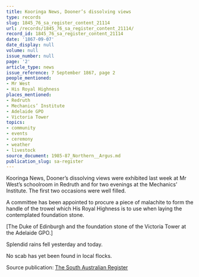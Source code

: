 ```yaml
---
title: Kooringa News, Dooner’s dissolving views
type: records
slug: 1845_76_sa_register_content_21114
url: /records/1845_76_sa_register_content_21114/
record_id: 1845_76_sa_register_content_21114
date: '1867-09-07'
date_display: null
volume: null
issue_number: null
page: '2'
article_type: news
issue_reference: 7 September 1867, page 2
people_mentioned:
- Mr West
- His Royal Highness
places_mentioned:
- Redruth
- Mechanics’ Institute
- Adelaide GPO
- Victoria Tower
topics:
- community
- events
- ceremony
- weather
- livestock
source_document: 1985-87_Northern__Argus.md
publication_slug: sa-register
---
```


Kooringa News, Dooner’s dissolving views were exhibited last week at Mr West’s schoolroom in Redruth and for two evenings at the Mechanics’ Institute.  The first two occasions were well filled.

A committee has been appointed to procure a piece of malachite to form the handle of the trowel which His Royal Highness is to use when laying the contemplated foundation stone.

[The Duke of Edinburgh and the foundation stone of the Victoria Tower at the Adelaide GPO.]

Splendid rains fell yesterday and today.

No scab has yet been found in local flocks.

Source publication: [The South Australian Register](/publications/sa-register/)
